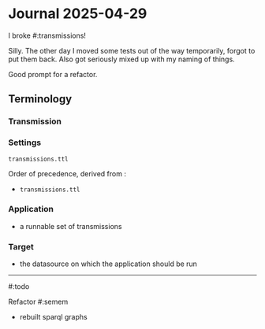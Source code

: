 # Journal 2025-04-29

I broke #:transmissions!

Silly. The other day I moved some tests out of the way temporarily, forgot to put them back. Also got seriously mixed up with my naming of things.

Good prompt for a refactor.

## Terminology

### Transmission

### Settings

`transmissions.ttl`

Order of precedence, derived from :

* `transmissions.ttl`

### Application

* a runnable set of transmissions

### Target

* the datasource on which the application should be run


---

#:todo

Refactor #:semem

* rebuilt sparql graphs
